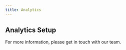 ```yaml
---
title: Analytics
---
```


## Analytics Setup

<!-- TODO: Add analytics to the Flutter SDK  -->

For more information, please get in touch with our team.
